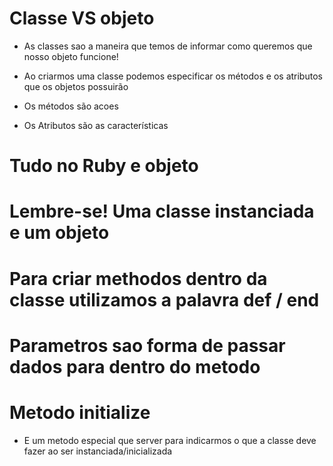 # Classe VS objeto

- As classes sao a maneira que temos de informar como queremos que nosso objeto funcione!

- Ao criarmos uma classe podemos especificar os métodos e os atributos que os objetos possuirão

- Os métodos são acoes
- Os Atributos são as características

# Tudo no Ruby e objeto

# Lembre-se! Uma classe instanciada e um objeto

# Para criar methodos dentro da classe utilizamos a palavra def / end

# Parametros sao forma de passar dados para dentro do metodo

# Metodo initialize

- E um metodo especial que server para indicarmos o que a classe deve fazer ao ser instanciada/inicializada 